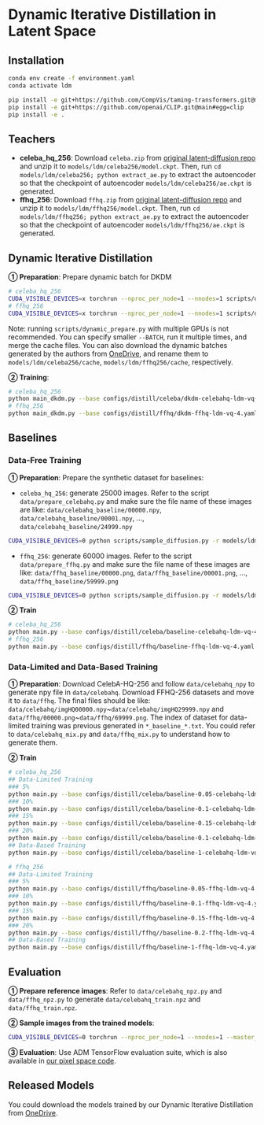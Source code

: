 # Dynamic Iterative Distillation in Latent Space

## Installation

```bash
conda env create -f environment.yaml
conda activate ldm

pip install -e git+https://github.com/CompVis/taming-transformers.git@master#egg=taming-transformers
pip install -e git+https://github.com/openai/CLIP.git@main#egg=clip
pip install -e .
```

## Teachers

- **celeba_hq_256**: Download `celeba.zip` from [original latent-diffusion repo](https://ommer-lab.com/files/latent-diffusion/celeba.zip) and unzip it to `models/ldm/celeba256/model.ckpt`. Then, run `cd models/ldm/celeba256; python extract_ae.py` to extract the autoencoder so that the checkpoint of autoencoder `models/ldm/celeba256/ae.ckpt` is generated.
- **ffhq_256**: Download `ffhq.zip` from [original latent-diffusion repo](https://ommer-lab.com/files/latent-diffusion/ffhq.zip) and unzip it to `models/ldm/ffhq256/model.ckpt`. Then, run `cd models/ldm/ffhq256; python extract_ae.py` to extract the autoencoder so that the checkpoint of autoencoder `models/ldm/ffhq256/ae.ckpt` is generated.

## Dynamic Iterative Distillation

**① Preparation**: Prepare dynamic batch for DKDM

```bash
# celeba_hq_256
CUDA_VISIBLE_DEVICES=x torchrun --nproc_per_node=1 --nnodes=1 scripts/dynamic_prepare.py -r models/ldm/celeba256/model.ckpt --batch_size 256 --stu_batch_size 48 --save_to models/ldm/celeba256/cache --BATCH 4
# ffhq_256
CUDA_VISIBLE_DEVICES=x torchrun --nproc_per_node=1 --nnodes=1 scripts/dynamic_prepare.py -r models/ldm/ffhq256/model.ckpt --batch_size 128 --stu_batch_size 42 --save_to models/ldm/ffhq256/cache --BATCH 4
```

Note: running `scripts/dynamic_prepare.py` with multiple GPUs is not recommended. You can specify smaller `--BATCH`, run it multiple times, and merge the cache files. You can also download the dynamic batches generated by the authors from [OneDrive](https://1drv.ms/f/s!ApmL4Zp8fxOMgudEmEVoNDDs9JYHSA?e=xDmduW), and rename them to `models/ldm/celeba256/cache`, `models/ldm/ffhq256/cache`, respectively.

**② Training**:

```bash
# celeba_hq_256
python main_dkdm.py --base configs/distill/celeba/dkdm-celebahq-ldm-vq-4.yaml -t --gpus 0, --max_steps 15000000 --scale_lr False
# ffhq_256
python main_dkdm.py --base configs/distill/ffhq/dkdm-ffhq-ldm-vq-4.yaml -t --gpus 0, --max_steps 15000000 --scale_lr False
```

## Baselines

### Data-Free Training

**① Preparation**: Prepare the synthetic dataset for baselines:

- `celeba_hq_256`: generate 25000 images. Refer to the script `data/prepare_celebahq.py` and make sure the file name of these images are like: `data/celebahq_baseline/00000.npy`, `data/celebahq_baseline/00001.npy`, ..., `data/celebahq_baseline/24999.npy`

```bash
CUDA_VISIBLE_DEVICES=0 python scripts/sample_diffusion.py -r models/ldm/celeba256/model.ckpt -l ./log -n 25000 --batch_size 64 --custom_steps 100 --eta 0.
```

- `ffhq_256`: generate 60000 images. Refer to the script `data/prepare_ffhq.py` and make sure the file name of these images are like: `data/ffhq_baseline/00000.png`, `data/ffhq_baseline/00001.png`, ..., `data/ffhq_baseline/59999.png`

```bash
CUDA_VISIBLE_DEVICES=0 python scripts/sample_diffusion.py -r models/ldm/ffhq256/model.ckpt -l ./log -n 60000 --batch_size 64 --custom_steps 100 --eta 0.0
```

**② Train**

```bash
# celeba_hq_256
python main.py --base configs/distill/celeba/baseline-celebahq-ldm-vq-4.yaml -t --gpus 0, --max_steps 15000000 --scale_lr False
# ffhq_256
python main.py --base configs/distill/ffhq/baseline-ffhq-ldm-vq-4.yaml -t --gpus 0, --max_steps 15000000 --scale_lr False
```

### Data-Limited and Data-Based Training

**① Preparation**: Download CelebA-HQ-256 and follow `data/celebahq_npy` to generate npy file in `data/celebahq`. Download FFHQ-256 datasets and move it to `data/ffhq`. The final files should be like: `data/celebahq/imgHQ00000.npy`\~`data/celebahq/imgHQ29999.npy` and `data/ffhq/00000.png`\~`data/ffhq/69999.png`. The index of dataset for data-limited training was previous generated in `*_baseline_*.txt`. You could refer to `data/celebahq_mix.py` and `data/ffhq_mix.py` to understand how to generate them.

**② Train**

```bash
# celeba_hq_256
## Data-Limited Training
### 5%
python main.py --base configs/distill/celeba/baseline-0.05-celebahq-ldm-vq-4.yaml -t --gpus 0, --max_steps 15000000 --scale_lr False
### 10%
python main.py --base configs/distill/celeba/baseline-0.1-celebahq-ldm-vq-4.yaml -t --gpus 0, --max_steps 15000000 --scale_lr False
### 15%
python main.py --base configs/distill/celeba/baseline-0.15-celebahq-ldm-vq-4.yaml -t --gpus 0, --max_steps 15000000 --scale_lr False
### 20%
python main.py --base configs/distill/celeba/baseline-0.1-celebahq-ldm-vq-4.yaml -t --gpus 0, --max_steps 15000000 --scale_lr False
## Data-Based Training
python main.py --base configs/distill/celeba/baseline-1-celebahq-ldm-vq-4.yaml -t --gpus 0, --max_steps 15000000 --scale_lr False

# ffhq_256
## Data-Limited Training
### 5%
python main.py --base configs/distill/ffhq/baseline-0.05-ffhq-ldm-vq-4.yaml -t --gpus 0, --max_steps 15000000 --scale_lr False
### 10%
python main.py --base configs/distill/ffhq/baseline-0.1-ffhq-ldm-vq-4.yaml -t --gpus 0, --max_steps 15000000 --scale_lr False
### 15%
python main.py --base configs/distill/ffhq/baseline-0.15-ffhq-ldm-vq-4.yaml -t --gpus 0, --max_steps 15000000 --scale_lr False
### 20%
python main.py --base configs/distill/ffhq//baseline-0.2-ffhq-ldm-vq-4.yaml -t --gpus 0, --max_steps 15000000 --scale_lr False
## Data-Based Training
python main.py --base configs/distill/ffhq/baseline-1-ffhq-ldm-vq-4.yaml -t --gpus 0, --max_steps 15000000 --scale_lr False
```

## Evaluation

**① Prepare reference images**: Refer to `data/celebahq_npz.py` and `data/ffhq_npz.py` to generate `data/celebahq_train.npz` and `data/ffhq_train.npz`.

**② Sample images from the trained models**:

```bash
CUDA_VISIBLE_DEVICES=0 torchrun --nproc_per_node=1 --nnodes=1 --master_port 12344 scripts/sample_diffusion_ddp.py -r ./logs/path/to/checkpoints/step=639999.ckpt --base ./logs/path/to/configs/project.yaml -l ./log -n 50000 --batch_size 128 --custom_steps 200 --eta 0.0
```

**③ Evaluation**: Use ADM TensorFlow evaluation suite, which is also available in [our pixel space code](../guided-diffusion/README.md#evaluation).

## Released Models

You could download the models trained by our Dynamic Iterative Distillation from [OneDrive](https://1drv.ms/f/s!ApmL4Zp8fxOMgudOKnyyPMkSQgIGIQ?e=LeLyfW).
